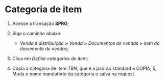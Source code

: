 # Categoria de item

1. Acesse a transação **SPRO**;
2. Siga o caminho abaixo:

    - *Venda e distribuição* **>** *Venda* **>** *Documentos de vendas* **>** *item do documento de vendas*;

3. Clica em *Definir categorias de item*;
4. Copia a categoria de item *TBN*, que é a padrão standard e CÓPIA;
5, Muda o nome mandatório da categoria e salva na request.


# 